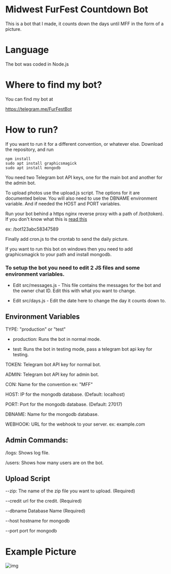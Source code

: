 # Midwest FurFest Countdown Bot
This is a bot that I made, it counts down the days until MFF in the form of a picture.

# Language
The bot was coded in Node.js

# Where to find my bot?
You can find my bot at

https://telegram.me/FurFestBot

# How to run?

If you want to run it for a different convention, or whatever else. Download the repository, and run
```
npm install
sudo apt install graphicsmagick
sudo apt install mongodb
```

You need two Telegram bot API keys, one for the main bot and another for the admin bot.

To upload photos use the upload.js script. The options for it are documented below. You will also need to use the DBNAME environment variable. And if needed the HOST and PORT variables.

Run your bot behind a https nginx reverse proxy with a path of /bot(token). If you don't know what this is [read this](https://www.nginx.com/resources/admin-guide/reverse-proxy/)

ex: /bot123abc58347589

Finally add cron.js to the crontab to send the daily picture.

If you want to run this bot on windows then you need to add graphicsmagick to your path and install mongodb.

### To setup the bot you need to edit 2 JS files and some environment variables.

* Edit src/messages.js - This file contains the messages for the bot and the owner chat ID. Edit this with what you want to change.

* Edit src/days.js - Edit the date here to change the day it counts down to.

## Environment Variables

TYPE: "production" or "test"

* production: Runs the bot in normal mode.

* test: Runs the bot in testing mode, pass a telegram bot api key for testing.

TOKEN: Telegram bot API key for normal bot.

ADMIN: Telegram bot API key for admin bot.

CON: Name for the convention ex: "MFF"

HOST: IP for the mongodb database. (Default: localhost)

PORT: Port for the mongodb database. (Default: 27017)

DBNAME: Name for the mongodb database.

WEBHOOK: URL for the webhook to your server. ex: example.com


## Admin Commands:

/logs: Shows log file.

/users: Shows how many users are on the bot.

## Upload Script

--zip: The name of the zip file you want to upload. (Required)

--credit url for the credit. (Required)

--dbname Database Name (Required)

--host hostname for mongodb

--port port for mongodb


# Example Picture

![img](https://image.ibb.co/gUan7R/photo_2018_01_09_15_58_11.jpg)
